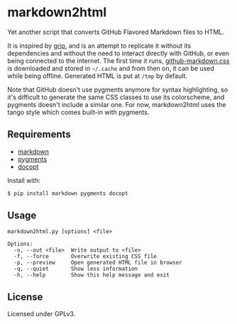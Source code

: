 # markdown2html

Yet another script that converts GitHub Flavored Markdown files to HTML.

It is inspired by [grip], and is an attempt to replicate it without its
dependencies and without the need to interact directly with GitHub, or even
being connected to the internet.  The first time it runs, [github-markdown.css]
is downloaded and stored in `~/.cache` and from then on, it can be used while
being offline.  Generated HTML is put at `/tmp` by default.

Note that GitHub doesn't use pygments anymore for syntax highlighting, so it's
difficult to generate the same CSS classes to use its colorscheme, and pygments
doesn't include a similar one.  For now, markdown2html uses the tango style
which comes built-in with pygments.

## Requirements

* [markdown]
* [pygments]
* [docopt]

Install with:

```bash
$ pip install markdown pygments docopt
```

## Usage

```
markdown2html.py [options] <file>

Options:
  -o, --out <file>  Write output to <file>
  -f, --force       Overwrite existing CSS file
  -p, --preview     Open generated HTML file in browser
  -q, --quiet       Show less information
  -h, --help        Show this help message and exit
```

## License

Licensed under GPLv3.

[grip]: https://github.com/joeyespo/grip
[github-markdown.css]: https://github.com/sindresorhus/github-markdown-css
[markdown]: https://pythonhosted.org/Markdown
[pygments]: http://pygments.org
[docopt]: http://docopt.org
